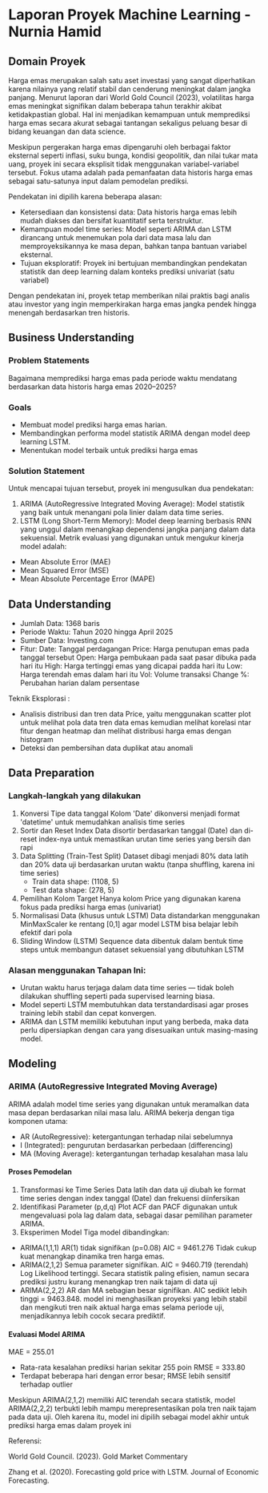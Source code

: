 # Laporan Proyek Machine Learning - Nurnia Hamid 

## Domain Proyek

  Harga emas merupakan salah satu aset investasi yang sangat diperhatikan karena nilainya yang relatif stabil dan cenderung meningkat dalam jangka panjang. Menurut laporan dari World Gold Council (2023), volatilitas harga emas meningkat signifikan dalam beberapa tahun terakhir akibat ketidakpastian global. Hal ini menjadikan kemampuan untuk memprediksi harga emas secara akurat sebagai tantangan sekaligus peluang besar di bidang keuangan dan data science.

  Meskipun pergerakan harga emas dipengaruhi oleh berbagai faktor eksternal seperti inflasi, suku bunga, kondisi geopolitik, dan nilai tukar mata uang, proyek ini secara eksplisit tidak menggunakan variabel-variabel tersebut. Fokus utama adalah pada pemanfaatan data historis harga emas sebagai satu-satunya input dalam pemodelan prediksi.

  Pendekatan ini dipilih karena beberapa alasan:
- Ketersediaan dan konsistensi data: Data historis harga emas lebih mudah diakses dan bersifat kuantitatif serta terstruktur.
- Kemampuan model time series: Model seperti ARIMA dan LSTM dirancang untuk menemukan pola dari data masa lalu dan memproyeksikannya ke masa depan, bahkan tanpa bantuan variabel eksternal.
- Tujuan eksploratif: Proyek ini bertujuan membandingkan pendekatan statistik dan deep learning dalam konteks prediksi univariat (satu variabel)

Dengan pendekatan ini, proyek tetap memberikan nilai praktis bagi analis atau investor yang ingin memperkirakan harga emas jangka pendek hingga menengah berdasarkan tren historis.

## Business Understanding
### Problem Statements
Bagaimana memprediksi harga emas pada periode waktu mendatang berdasarkan data historis harga emas 2020–2025?
### Goals 
- Membuat model prediksi harga emas harian.
- Membandingkan performa model statistik ARIMA dengan model deep learning LSTM.
- Menentukan model terbaik untuk prediksi harga emas
### Solution Statement
Untuk mencapai tujuan tersebut, proyek ini mengusulkan dua pendekatan:
1. ARIMA (AutoRegressive Integrated Moving Average): Model statistik yang baik untuk menangani pola linier dalam data time series.
2. LSTM (Long Short-Term Memory): Model deep learning berbasis RNN yang unggul dalam menangkap dependensi jangka panjang dalam data sekuensial.
Metrik evaluasi yang digunakan untuk mengukur kinerja model adalah:
- Mean Absolute Error (MAE)
- Mean Squared Error (MSE)
- Mean Absolute Percentage Error (MAPE)

## Data Understanding
- Jumlah Data: 1368 baris
- Periode Waktu: Tahun 2020 hingga April 2025
- Sumber Data: Investing.com
- Fitur:
Date: Tanggal perdagangan 
Price: Harga penutupan emas pada tanggal tersebut 
Open: Harga pembukaan pada saat pasar dibuka pada hari itu 
High: Harga tertinggi emas yang dicapai padda hari itu 
Low: Harga terendah emas dalam hari itu
Vol: Volume transaksi
Change %: Perubahan harian dalam persentase 

Teknik Eksplorasi : 
- Analisis distribusi dan tren data Price, yaitu menggunakan scatter plot untuk melihat pola data tren data emas kemudian melihat korelasi ntar fitur dengan heatmap dan melihat distribusi harga emas dengan histogram
- Deteksi dan pembersihan data duplikat atau anomali

## Data Preparation
### Langkah-langkah yang dilakukan 
1. Konversi Tipe data tanggal
   Kolom 'Date' dikonversi menjadi format 'datetime' untuk memudahkan analisis time series
2. Sortir dan Reset Index
   Data disortir berdasarkan tanggal (Date) dan di-reset index-nya untuk memastikan urutan time series yang bersih dan rapi
3. Data Splitting (Train-Test Split)
   Dataset dibagi menjadi 80% data latih dan 20% data uji berdasarkan urutan waktu (tanpa shuffling, karena ini time series)
   - Train data shape: (1108, 5)
   - Test data shape: (278, 5)
4. Pemilihan Kolom Target
Hanya kolom Price yang digunakan karena fokus pada prediksi harga emas (univariat)
5. Normalisasi Data (khusus untuk LSTM)
   Data distandarkan menggunakan MinMaxScaler ke rentang [0,1] agar model LSTM bisa belajar lebih efektif dari pola
6. Sliding Window (LSTM)
 Sequence data dibentuk dalam bentuk time steps untuk membangun dataset sekuensial yang dibutuhkan LSTM

### Alasan menggunakan Tahapan Ini:
- Urutan waktu harus terjaga dalam data time series — tidak boleh dilakukan shuffling seperti pada supervised learning biasa.
- Model seperti LSTM membutuhkan data terstandardisasi agar proses training lebih stabil dan cepat konvergen.
- ARIMA dan LSTM memiliki kebutuhan input yang berbeda, maka data perlu dipersiapkan dengan cara yang disesuaikan untuk masing-masing model.

## Modeling

### ARIMA (AutoRegressive Integrated Moving Average)
ARIMA adalah model time series yang digunakan untuk meramalkan data masa depan berdasarkan nilai masa lalu. ARIMA bekerja dengan tiga komponen utama:
- AR (AutoRegressive): ketergantungan terhadap nilai sebelumnya
- I (Integrated): pengurutan berdasarkan perbedaan (differencing)
- MA (Moving Average): ketergantungan terhadap kesalahan masa lalu

#### Proses Pemodelan
1. Transformasi ke Time Series Data latih dan data uji diubah ke format time series dengan index tanggal (Date) dan frekuensi diinfersikan
2. Identifikasi Parameter (p,d,q) Plot ACF dan PACF digunakan untuk mengevaluasi pola lag dalam data, sebagai dasar pemilihan parameter ARIMA.
3. Eksperimen Model Tiga model dibandingkan:
- ARIMA(1,1,1)
AR(1) tidak signifikan (p=0.08)
AIC = 9461.276
Tidak cukup kuat menangkap dinamika tren harga emas.
- ARIMA(2,1,2)
Semua parameter signifikan.
AIC = 9460.719 (terendah)
Log Likelihood tertinggi.
Secara statistik paling efisien, namun secara prediksi justru kurang menangkap tren naik tajam di data uji
- ARIMA(2,2,2)
AR dan MA sebagian besar signifikan.
AIC sedikit lebih tinggi = 9463.848.
model ini menghasilkan proyeksi yang lebih stabil dan mengikuti tren naik aktual harga emas selama periode uji, menjadikannya lebih cocok secara prediktif.

#### Evaluasi Model ARIMA 
MAE = 255.01
- Rata-rata kesalahan prediksi harian sekitar 255 poin
RMSE = 333.80
- Terdapat beberapa hari dengan error besar; RMSE lebih sensitif terhadap outlier

Meskipun ARIMA(2,1,2) memiliki AIC terendah secara statistik, model ARIMA(2,2,2) terbukti lebih mampu merepresentasikan pola tren naik tajam pada data uji. Oleh karena itu, model ini dipilih sebagai model akhir untuk prediksi harga emas dalam proyek ini





































































































Referensi:

World Gold Council. (2023). Gold Market Commentary

Zhang et al. (2020). Forecasting gold price with LSTM. Journal of Economic Forecasting.

